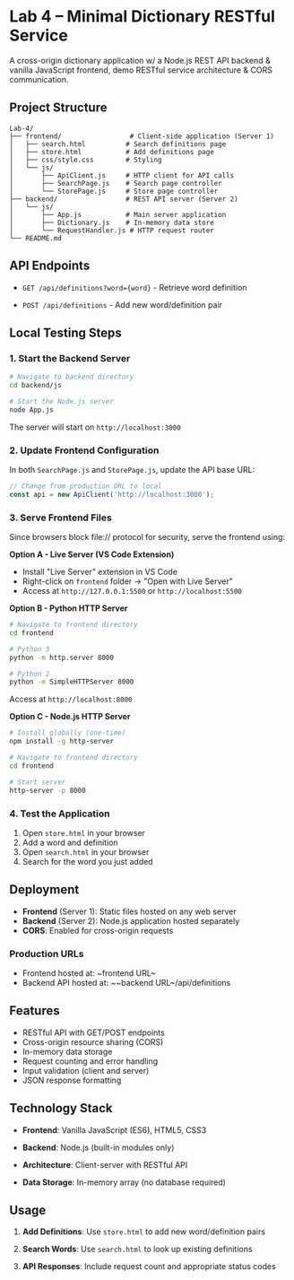 # Lab 4 – Minimal Dictionary RESTful Service

A cross-origin dictionary application w/ a Node.js REST API backend & vanilla JavaScript frontend, demo RESTful service architecture & CORS communication.

## Project Structure

```
Lab-4/
├── frontend/                 # Client-side application (Server 1)
│   ├── search.html          # Search definitions page
│   ├── store.html           # Add definitions page
│   ├── css/style.css        # Styling
│   └── js/
│       ├── ApiClient.js     # HTTP client for API calls
│       ├── SearchPage.js    # Search page controller
│       └── StorePage.js     # Store page controller
├── backend/                 # REST API server (Server 2)
│   └── js/
│       ├── App.js           # Main server application
│       ├── Dictionary.js    # In-memory data store
│       └── RequestHandler.js # HTTP request router
└── README.md
```

## API Endpoints

- `GET /api/definitions?word={word}` - Retrieve word definition

- `POST /api/definitions` - Add new word/definition pair

## Local Testing Steps

### 1. Start the Backend Server

```bash
# Navigate to backend directory
cd backend/js

# Start the Node.js server
node App.js
```

The server will start on `http://localhost:3000`

### 2. Update Frontend Configuration
In both `SearchPage.js` and `StorePage.js`, update the API base URL:
```javascript
// Change from production URL to local
const api = new ApiClient('http://localhost:3000');
```

### 3. Serve Frontend Files
Since browsers block file:// protocol for security, serve the frontend using:

**Option A - Live Server (VS Code Extension)**
- Install "Live Server" extension in VS Code
- Right-click on `frontend` folder → "Open with Live Server"
- Access at `http://127.0.0.1:5500` or `http://localhost:5500`

**Option B - Python HTTP Server**
```bash
# Navigate to frontend directory
cd frontend

# Python 3
python -m http.server 8000

# Python 2
python -m SimpleHTTPServer 8000
```
Access at `http://localhost:8000`

**Option C - Node.js HTTP Server**
```bash
# Install globally (one-time)
npm install -g http-server

# Navigate to frontend directory
cd frontend

# Start server
http-server -p 8000
```

### 4. Test the Application
1. Open `store.html` in your browser
2. Add a word and definition
3. Open `search.html` in your browser  
4. Search for the word you just added

## Deployment
- **Frontend** (Server 1): Static files hosted on any web server
- **Backend** (Server 2): Node.js application hosted separately
- **CORS**: Enabled for cross-origin requests

### Production URLs
- Frontend hosted at: ~frontend URL~
- Backend API hosted at: ~~backend URL~/api/definitions

## Features
- RESTful API with GET/POST endpoints
- Cross-origin resource sharing (CORS)
- In-memory data storage
- Request counting and error handling
- Input validation (client and server)
- JSON response formatting

## Technology Stack

- **Frontend**: Vanilla JavaScript (ES6), HTML5, CSS3
- **Backend**: Node.js (built-in modules only)

- **Architecture**: Client-server with RESTful API
- **Data Storage**: In-memory array (no database required)

## Usage

1. **Add Definitions**: Use `store.html` to add new word/definition pairs

2. **Search Words**: Use `search.html` to look up existing definitions

3. **API Responses**: Include request count and appropriate status codes
